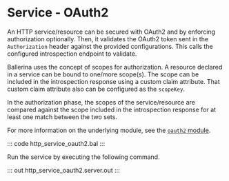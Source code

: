 # Service - OAuth2

An HTTP service/resource can be secured with OAuth2 and by enforcing authorization optionally. Then, it validates the OAuth2 token sent in the
`Authorization` header against the provided configurations. This calls the configured introspection endpoint to validate.

Ballerina uses the concept of scopes for authorization. A resource declared in a service can be bound to one/more scope(s). The scope can be included
in the introspection response using a custom claim attribute. That custom claim attribute also can be configured as the `scopeKey`.

In the authorization phase, the scopes of the service/resource are compared against the scope included in the introspection response for at least one
match between the two sets.

For more information on the underlying module, see the [`oauth2` module](https://docs.central.ballerina.io/ballerina/oauth2/latest/).

::: code http_service_oauth2.bal :::

Run the service by executing the following command.

::: out http_service_oauth2.server.out :::
